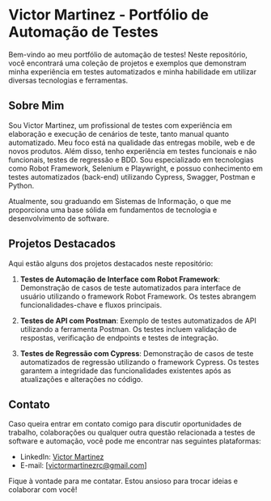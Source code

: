 # Victor Martinez - Portfólio de Automação de Testes

Bem-vindo ao meu portfólio de automação de testes! Neste repositório, você encontrará uma coleção de projetos e exemplos que demonstram minha experiência em testes automatizados e minha habilidade em utilizar diversas tecnologias e ferramentas.

## Sobre Mim

Sou Victor Martinez, um profissional de testes com experiência em elaboração e execução de cenários de teste, tanto manual quanto automatizado. Meu foco está na qualidade das entregas mobile, web e de novos produtos. Além disso, tenho experiência em testes funcionais e não funcionais, testes de regressão e BDD. Sou especializado em tecnologias como Robot Framework, Selenium e Playwright, e possuo conhecimento em testes automatizados (back-end) utilizando Cypress, Swagger, Postman e Python.

Atualmente, sou graduando em Sistemas de Informação, o que me proporciona uma base sólida em fundamentos de tecnologia e desenvolvimento de software.

## Projetos Destacados

Aqui estão alguns dos projetos destacados neste repositório:

1. **Testes de Automação de Interface com Robot Framework**: Demonstração de casos de teste automatizados para interface de usuário utilizando o framework Robot Framework. Os testes abrangem funcionalidades-chave e fluxos principais.

2. **Testes de API com Postman**: Exemplo de testes automatizados de API utilizando a ferramenta Postman. Os testes incluem validação de respostas, verificação de endpoints e testes de integração.

3. **Testes de Regressão com Cypress**: Demonstração de casos de teste automatizados de regressão utilizando o framework Cypress. Os testes garantem a integridade das funcionalidades existentes após as atualizações e alterações no código.

## Contato

Caso queira entrar em contato comigo para discutir oportunidades de trabalho, colaborações ou qualquer outra questão relacionada a testes de software e automação, você pode me encontrar nas seguintes plataformas:

- LinkedIn: [Victor Martinez](https://www.linkedin.com/in/victorleafar/)
- E-mail: [victormartinezrc@gmail.com]

Fique à vontade para me contatar. Estou ansioso para trocar ideias e colaborar com você!

